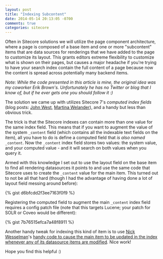 ```yaml
---
layout: post
title: "Indexing Subcontent"
date: 2014-05-14 20:13:05 -0700
comments: true
categories: sitecore
---
```


Often in Sitecore solutions we will utilize the page component architecture, where a page is composed of a base item and one or more "subcontent" items that are data sources for renderings that we have added to the page to customize its layout. This grants editors extreme flexibility to customize what is shown on their pages, but causes a major headache if you're trying to have your search index contain the full content of a page because now the content is spread across potentially many backend items.

_Note: While the code presented in this article is mine, the original idea was my coworker Erik Brown's. Unfortunately he has no Twitter or blog that I know of, but if he ever gets one you should follow it :)_

The solution we came up with utilizes Sitecore 7's _computed index fields_ (blog posts: [John West](http://www.sitecore.net/Community/Technical-Blogs/John-West-Sitecore-Blog/Posts/2013/03/Sitecore-7-Computed-Index-Fields.aspx), [Martina Welander](http://www.sitecore.net/Community/Technical-Blogs/Martina-Welander-Sitecore-Blog/Posts/2013/09/Sitecore-7-Search-Tips-Computed-Fields.aspx)), and a handy but less than obvious trick. 

The trick is that the Sitecore indexes can contain more than one value for the same index field. This means that if you want to augment the value of the system `_content` field (which contains all the indexable text fields on the item), all you have to do is define a computed field that _is also named_ `_content`. Now the `_content` index field stores two values: the system value, and your computed value - and it will search on both values when you query it.

Armed with this knowledge I set out to use the layout field on the base item to find all rendering datasources it points to and use the same code that Sitecore uses to create the `_content` value for the main item. This turned out to not be all that hard (though I had the advantage of having done a lot of layout field messing around before):

{% gist d6bfcdd2f3ee7163f0f9 %}

Registering the computed field to augment the main `_content` index field requires a config patch file (note that this targets Lucene; your patch for SOLR or Coveo would be different):

{% gist 7b76515efca7a48f8911 %}

Another handy tweak for indexing this kind of item is to use [Nick Wesselman](https://twitter.com/techphoria414)'s [handy code to cause the main item to be updated in the index whenever any of its datasource items are modified](http://www.techphoria414.com/Blog/2013/November/Sitecore-7-Computed-Fields-All-Templates-and-Datasource-Content). Nice work!

Hope you find this helpful :)